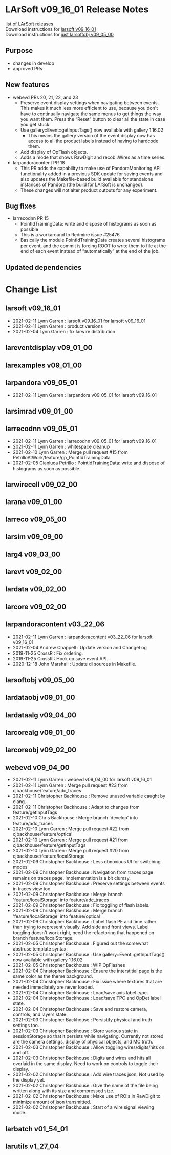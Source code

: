 # LArSoft v09_16_01 Release Notes



[list of LArSoft releases](LArSoft_release_list)  
Download instructions for [larsoft v09_16_01](http://scisoft.fnal.gov/scisoft/bundles/larsoft/v09_16_01/larsoft-v09_16_01.html)  
Download instructions for [just larsoftobj v09_05_00](http://scisoft.fnal.gov/scisoft/bundles/larsoftobj/v09_05_00/larsoftobj-v09_05_00.html)

## Purpose

-   changes in develop
-   approved PRs

## New features

-   webevd PRs 20, 21, 22, and 23
    -   Preserve event display settings when navigating between events. This makes it much less more efficient to use, because you don't have to continually navigate the same menus to get things the way you want them. Press the “Reset” button to clear all the state in case you get stuck.
    -   Use gallery::Event::getInputTags() now available with gallery 1.16.02
        -   This means the gallery version of the event display now has access to all the product labels instead of having to hardcode them.
    -   Add display of OpFlash objects.
    -   Adds a mode that shows RawDigit and recob::Wires as a time series.
-   larpandoracontent PR 18
    -   This PR adds the capability to make use of PandoraMonitoring API functionality added in a previous SDK update for saving events and also updates the Makefile-based build available for standalone instances of Pandora (the build for LArSoft is unchanged).
    -   These changes will not alter product outputs for any experiment.

## Bug fixes

-   larrecodnn PR 15
    -   PointIdTrainingData: write and dispose of histograms as soon as possible
    -   This is a workaround to Redmine issue \#25476.
    -   Basically the module PointIdTrainingData creates several histograms per event, and the commit is forcing ROOT to write them to file at the end of each event instead of “automatically” at the end of the job.

## Updated dependencies

# Change List

## larsoft v09_16_01

-   2021-02-11 Lynn Garren : larsoft v09_16_01 for larsoft v09_16_01
-   2021-02-11 Lynn Garren : product versions
-   2021-02-04 Lynn Garren : fix larwire distribution

## lareventdisplay v09_01_00

## larexamples v09_01_00

## larpandora v09_05_01

-   2021-02-11 Lynn Garren : larpandora v09_05_01 for larsoft v09_16_01

## larsimrad v09_01_00

## larrecodnn v09_05_01

-   2021-02-11 Lynn Garren : larrecodnn v09_05_01 for larsoft v09_16_01
-   2021-02-11 Lynn Garren : whitespace cleanup
-   2021-02-10 Lynn Garren : Merge pull request \#15 from PetrilloAtWork/feature/gp_PointIdTrainingData
-   2021-02-05 Gianluca Petrillo : PointIdTrainingData: write and dispose of histograms as soon as possible.

## larwirecell v09_02_00

## larana v09_01_00

## larreco v09_05_00

## larsim v09_09_00

## larg4 v09_03_00

## larevt v09_02_00

## lardata v09_02_00

## larcore v09_02_00

## larpandoracontent v03_22_06

-   2021-02-11 Lynn Garren : larpandoracontent v03_22_06 for larsoft v09_16_01
-   2021-02-04 Andrew Chappell : Update version and ChangeLog
-   2019-11-25 CrossR : Fix ordering.
-   2019-11-25 CrossR : Hook up save event API.
-   2020-12-18 John Marshall : Update dl sources in Makefile.

## larsoftobj v09_05_00

## lardataobj v09_01_00

## lardataalg v09_04_00

## larcorealg v09_01_00

## larcoreobj v09_02_00

## webevd v09_04_00

-   2021-02-11 Lynn Garren : webevd v09_04_00 for larsoft v09_16_01
-   2021-02-11 Lynn Garren : Merge pull request \#23 from cjbackhouse/feature/adc_traces
-   2021-02-11 Christopher Backhouse : Remove unused variable caught by clang.
-   2021-02-11 Christopher Backhouse : Adapt to changes from feature/getInputTags
-   2021-02-10 Chris Backhouse : Merge branch 'develop' into feature/adc_traces
-   2021-02-10 Lynn Garren : Merge pull request \#22 from cjbackhouse/feature/optical
-   2021-02-10 Lynn Garren : Merge pull request \#21 from cjbackhouse/feature/getInputTags
-   2021-02-10 Lynn Garren : Merge pull request \#20 from cjbackhouse/feature/localStorage
-   2021-02-09 Christopher Backhouse : Less obnoxious UI for switching modes
-   2021-02-09 Christopher Backhouse : Navigation from traces page remains on traces page. Implementation is a bit clumsy.
-   2021-02-09 Christopher Backhouse : Preserve settings between events in traces view too.
-   2021-02-09 Christopher Backhouse : Merge branch 'feature/localStorage' into feature/adc_traces
-   2021-02-09 Christopher Backhouse : Fix toggling of flash labels.
-   2021-02-09 Christopher Backhouse : Merge branch 'feature/localStorage' into feature/optical
-   2021-02-09 Christopher Backhouse : Label flash PE and time rather than trying to represent visually. Add side and front views. Label toggling doesn't work right, need the refactoring that happened on branch feature/localStorage.
-   2021-02-05 Christopher Backhouse : Figured out the somewhat abstruse template syntax.
-   2021-02-05 Christopher Backhouse : Use gallery::Event::getInputTags() now available with gallery 1.16.02
-   2021-02-05 Christopher Backhouse : WIP OpFlashes
-   2021-02-04 Christopher Backhouse : Ensure the interstitial page is the same color as the theme background.
-   2021-02-04 Christopher Backhouse : Fix issue where textures that are needed immediately are never loaded.
-   2021-02-04 Christopher Backhouse : Load/save axis label type.
-   2021-02-04 Christopher Backhouse : Load/save TPC and OpDet label state.
-   2021-02-04 Christopher Backhouse : Save and restore camera, controls, and layers state.
-   2021-02-03 Christopher Backhouse : Persistify physical and truth settings too.
-   2021-02-03 Christopher Backhouse : Store various state in sessionStorage so that it persists while navigating. Currently not stored are the camera settings, display of physical objects, and MC truth.
-   2021-02-03 Christopher Backhouse : Allow toggling wires/digits/hits on and off.
-   2021-02-03 Christopher Backhouse : Digits and wires and hits all overlaid in the same display. Need to work on controls to toggle their display.
-   2021-02-02 Christopher Backhouse : Add wire traces json. Not used by the display yet.
-   2021-02-02 Christopher Backhouse : Give the name of the file being written along with its size and compressed size.
-   2021-02-02 Christopher Backhouse : Make use of ROIs in RawDigit to minimize amount of json transmitted.
-   2021-02-02 Christopher Backhouse : Start of a wire signal viewing mode.

## larbatch v01_54_01

## larutils v1_27_04
